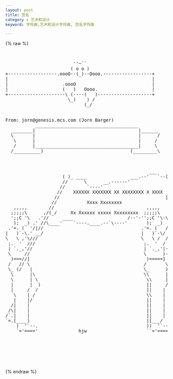 ```yaml
---
layout: post
title: 签名
category : 艺术和设计
keyword: 字符画,艺术和设计字符画, 签名字符画

---
```

{% raw %}
<pre>


                         ''~``
                        ( o o )
+------------------.oooO--(_)--Oooo.------------------+
|                                                     |
|                    .oooO                            |
|                    (   )   Oooo.                    |
+---------------------\ (----(   )--------------------+
                       \_)    ) /
                             (_/


From: jorn@genesis.mcs.com (Jorn Barger)
           ______________________________________
  ________|                                      |_______
  \       |                                      |      /
   \      |                                      |     /
   /      |______________________________________|     \
  /__________)                                (_________\



                                                     ___
                     ( )_ ____                ___.--'   `--(  )
                     //      \      __.------'              ||
                    //        `----'                        ||
                   //    XXXXXX XXXXXXX XX XXXXXXXX X XXXX  ||
                  //                                       ||
                 //           Xxxx Xxxxxxxx                 ||
   ,,,,,        //                                  ,,,,,   ||
  ;;;;;\      ,/(_/     Xx Xxxxxx xxxxx Xxxxxxxxx  ;;;;;\   ||
  ';;C '\   .'//     ____                    /--'-'';;C '\-\|-:
   );  _) .' //\____'    `----.____.--`\----'       );  _)  / :
 .'=. (  '/|//                                    .'=. (   / /
|   )`-\.' __/                                    |   )`-\/ /|
\   \ ,'\///                                      \   \ /  /||
 ;.  '  ///                                        ;.  '  / ||
 | `._,'//                                         | `._,'|-||:
 \     //                                          \      )-||:
  )===//]                                           )=====] ||
 /   // \                                          /       \||
 \_ (/   |                                         \_      )||
  \      |\                                        \\      |
  \      | \                                        \\     |
  |      |  )                                       ||     /
  |     /  /                                        ||    |
   \    | /                                         \\    |
   |    |/                                          ||    |
  /|    |                                           ||    |
 /\|    |                                           ||    |
/`.|    |                                           ||    |
`=.[____)                                           |[___/
    )  '`--.                                        ))  '`--.
    `='===='               hjw                      ``='===='





 </pre>
{% endraw %}

